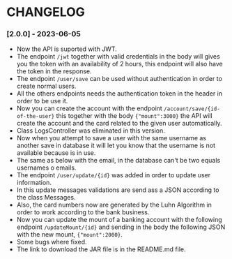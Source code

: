 # CHANGELOG

### [2.0.0] - 2023-06-05
- Now the API is suported with JWT.
- The endpoint ```/jwt``` together with valid credentials in the body will gives you the token with an availability of 2 hours, this endpoint will also have the token in the response.
- The endpoint ```/user/save``` can be used without authentication in order to create normal users.
- All the others endpoints needs the authentication token in the header in order to be use it.
- Now you can create the account with the endpoint ```/account/save/{id-of-the-user}``` this together with the body ```{"mount":3000}``` the API will create the account and the card related to the given user automatically.
- Class LogsController was eliminated in this version.
- Now when you attempt to save a user with the same username as another save in database it will let you know that the username is not available because is in use.
- The same as below with the email, in the database can't be two equals usernames o emails.
- The endpoint ```/user/update/{id}``` was added in order to update user information.
- In this update messages validations are send ass a JSON according to the class Messages.
- Also, the card numbers now are generated by the Luhn Algorithm in order to work according to the bank business.
- Now you can update the mount of a banking account with the following endpoint ```/updateMount/{id}``` and sending in the body the following JSON with the new mount, ```{"mount":2000}```.
- Some bugs where fixed.
- The link to download the JAR file is in the README.md file.
